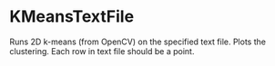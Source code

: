 # KMeansTextFile
Runs 2D k-means (from OpenCV) on the specified text file. Plots the clustering. Each row in text file should be a point.
